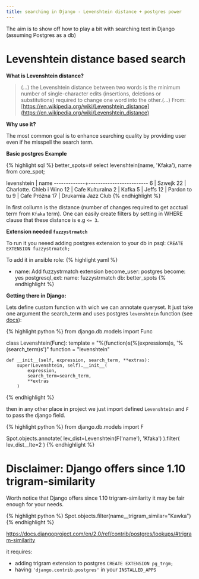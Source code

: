 ```yaml
---
title: searching in Django - Levenshtein distance + postgres power
---
```


The aim is to show off how to play a bit with searching text in Django (assuming Postgres as a db)


Levenshtein distance based search
=====
**What is Levenshtein distance?**

>  (...) the Levenshtein distance between two words is the minimum number of single-character edits (insertions, deletions or substitutions) required to change one word into the other.(...)
From: [https://en.wikipedia.org/wiki/Levenshtein_distance](https://en.wikipedia.org/wiki/Levenshtein_distance)

**Why use it?**

The most common goal is to enhance searching quality by providing user even if he misspell the search term.

**Basic postgres Example**

{% highlight sql  %}
better_spots=# select levenshtein(name, 'Kfaka'), name from core_spot;

 levenshtein |          name
-------------+-------------------------
           6 | Szwejk
          22 | Charlotte. Chleb i Wino
          12 | Cafe Kulturalna
           2 | Kafka
           5 | Jeffs
          12 | Pardon to tu
           9 | Cafe Próżna
          17 | Drukarnia Jazz Club
{% endhighlight %}

In first collumn is the distance (number of changes required to get acctual term from `Kfaka` term). One can easily create filters by setting in WHERE clause that these distance is e.g `<= 3`.

**Extension needed `fuzzystrmatch`**

To run it you neeed adding postgres extension to your db in psql:
`CREATE EXTENSION fuzzystrmatch;` 

To add it in ansible role:
{% highlight yaml %}
  - name: Add fuzzystrmatch extension
    become_user: postgres
    become: yes
    postgresql_ext:
      name: fuzzystrmatch
      db: better_spots
{% endhighlight %}

**Getting there in Django:**

Lets define custom function with wich we can annotate queryset. It just take one argument the search_term and uses postgres `levenshtein` function (see [docs](https://www.postgresql.org/docs/10/static/fuzzystrmatch.html#id-1.11.7.25.6)):

{% highlight python %}
from django.db.models import Func

class Levenshtein(Func):
    template = "%(function)s(%(expressions)s, '%(search_term)s')"
    function = "levenshtein"

    def __init__(self, expression, search_term, **extras):
        super(Levenshtein, self).__init__(
            expression,
            search_term=search_term,
            **extras
        )
{% endhighlight %}

then in any other place in project we just import defined `Levenshtein` and `F` to pass the django field.

{% highlight python %}
from django.db.models import F

Spot.objects.annotate(
    lev_dist=Levenshtein(F('name'), 'Kfaka')
).filter(
    lev_dist__lte=2
)
{% endhighlight %}

Disclaimer: Django offers since 1.10 trigram-similarity
=====================

Worth notice that Django offers since 1.10 trigram-similarity it may be fair enough for your needs.

{% highlight python %}
Spot.objects.filter(name__trigram_similar="Kawka")
{% endhighlight %}


https://docs.djangoproject.com/en/2.0/ref/contrib/postgres/lookups/#trigram-similarity

it requires:

- adding trigram extension to postgres `CREATE EXTENSION pg_trgm;`
- having `'django.contrib.postgres'` in your `INSTALLED_APPS `